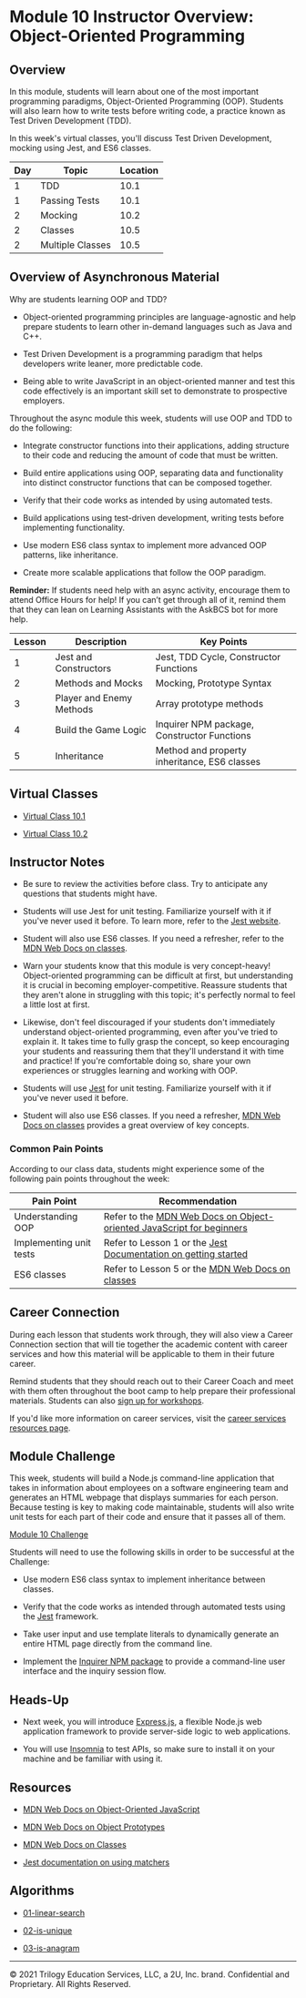 # Module 10 Instructor Overview: Object-Oriented Programming

## Overview

In this module, students will learn about one of the most important programming paradigms, Object-Oriented Programming (OOP). Students will also learn how to write tests before writing code, a practice known as Test Driven Development (TDD).

In this week's virtual classes, you'll discuss Test Driven Development, mocking using Jest, and ES6 classes.

| Day  | Topic              | Location |
| ---  | ---                | ---      |
| 1    | TDD                | 10.1     |
| 1    | Passing Tests      | 10.1     |
| 2    | Mocking            | 10.2     |
| 2    | Classes            | 10.5     |
| 2    | Multiple Classes   | 10.5     |

## Overview of Asynchronous Material

Why are students learning OOP and TDD?

  * Object-oriented programming principles are language-agnostic and help prepare students to learn other in-demand languages such as Java and C++.

  * Test Driven Development is a programming paradigm that helps developers write leaner, more predictable code.

  * Being able to write JavaScript in an object-oriented manner and test this code effectively is an important skill set to demonstrate to prospective employers.

Throughout the async module this week, students will use OOP and TDD to do the following:

  * Integrate constructor functions into their applications, adding structure to their code and reducing the amount of code that must be written.

  * Build entire applications using OOP, separating data and functionality into distinct constructor functions that can be composed together.

  * Verify that their code works as intended by using automated tests.

  * Build applications using test-driven development, writing tests before implementing functionality.

  * Use modern ES6 class syntax to implement more advanced OOP patterns, like inheritance.

  * Create more scalable applications that follow the OOP paradigm.

**Reminder:** If students need help with an async activity, encourage them to attend Office Hours for help! If you can’t get through all of it, remind them that they can lean on Learning Assistants with the AskBCS bot for more help.

| Lesson   | Description                | Key Points                                                                            |
| ---      | ---                        | ---                                                                                   |
| 1        | Jest and Constructors      | Jest, TDD Cycle, Constructor Functions                                                |
| 2        | Methods and Mocks          | Mocking, Prototype Syntax                                                             |
| 3        | Player and Enemy Methods   | Array prototype methods                                                               |
| 4        | Build the Game Logic       | Inquirer NPM package, Constructor Functions                                           |
| 5        | Inheritance                | Method and property inheritance, ES6 classes                                          |

## Virtual Classes

* [Virtual Class 10.1](./10.1-REQUIRED.md)

* [Virtual Class 10.2](./10.2-REQUIRED.md)

## Instructor Notes

* Be sure to review the activities before class. Try to anticipate any questions that students might have.

* Students will use Jest for unit testing. Familiarize yourself with it if you've never used it before. To learn more, refer to the [Jest website](https://jestjs.io/).

* Student will also use ES6 classes. If you need a refresher, refer to the [MDN Web Docs on classes](https://developer.mozilla.org/en-US/docs/Web/JavaScript/Reference/Classes).

* Warn your students know that this module is very concept-heavy! Object-oriented programming can be difficult at first, but understanding it is crucial in becoming employer-competitive. Reassure students that they aren't alone in struggling with this topic; it's perfectly normal to feel a little lost at first.

* Likewise, don't feel discouraged if your students don't immediately understand object-oriented programming, even after you've tried to explain it. It takes time to fully grasp the concept, so keep encouraging your students and reassuring them that they'll understand it with time and practice! If you're comfortable doing so, share your own experiences or struggles learning and working with OOP.

* Students will use [Jest](https://jestjs.io/) for unit testing. Familiarize yourself with it if you've never used it before.

* Student will also use ES6 classes. If you need a refresher, [MDN Web Docs on classes](https://developer.mozilla.org/en-US/docs/Web/JavaScript/Reference/Classes) provides a great overview of key concepts.

### Common Pain Points

According to our class data, students might experience some of the following pain points throughout the week:

| Pain Point                | Recommendation       |
| ---                       | ---                  |
| Understanding OOP         | Refer to the [MDN Web Docs on Object-oriented JavaScript for beginners](https://developer.mozilla.org/en-US/docs/Learn/JavaScript/Objects/Object-oriented_JS) |
| Implementing unit tests   | Refer to Lesson 1 or the [Jest Documentation on getting started](https://jestjs.io/docs/getting-started) |
| ES6 classes               | Refer to Lesson 5 or the [MDN Web Docs on classes](https://developer.mozilla.org/en-US/docs/Web/JavaScript/Reference/Classes)|

## Career Connection

During each lesson that students work through, they will also view a Career Connection section that will tie together the academic content with career services and how this material will be applicable to them in their future career.

Remind students that they should reach out to their Career Coach and meet with them often throughout the boot camp to help prepare their professional materials. Students can also [sign up for workshops](https://careernetwork.2u.com/?utm_medium=Academics&utm_source=boot_camp).

If you'd like more information on career services, visit the [career services resources page](https://careernetwork.2u.com/?utm_medium=Academics&utm_source=boot_camp).

## Module Challenge

This week, students will build a Node.js command-line application that takes in information about employees on a software engineering team and generates an HTML webpage that displays summaries for each person. Because testing is key to making code maintainable, students will also write unit tests for each part of their code and ensure that it passes all of them.

[Module 10 Challenge](../../01-Class-Content/10-OOP/02-Challenge)

Students will need to use the following skills in order to be successful at the Challenge:

* Use modern ES6 class syntax to implement inheritance between classes.

* Verify that the code works as intended through automated tests using the [Jest](https://jestjs.io/) framework.

* Take user input and use template literals to dynamically generate an entire HTML page directly from the command line.

* Implement the [Inquirer NPM package](https://www.npmjs.com/package/inquirer) to provide a command-line user interface and the inquiry session flow.

## Heads-Up

* Next week, you will introduce [Express.js](https://expressjs.com/), a flexible Node.js web application framework to provide server-side logic to web applications.

* You will use [Insomnia](https://insomnia.rest/products/insomnia) to test APIs, so make sure to install it on your machine and be familiar with using it.

## Resources

* [MDN Web Docs on Object-Oriented JavaScript](https://developer.mozilla.org/en-US/docs/Learn/JavaScript/Objects/Object-oriented_JS)

* [MDN Web Docs on Object Prototypes](https://developer.mozilla.org/en-US/docs/Learn/JavaScript/Objects/Object_prototypes)

* [MDN Web Docs on Classes](https://developer.mozilla.org/en-US/docs/Web/JavaScript/Reference/Classes)

* [Jest documentation on using matchers](https://jestjs.io/docs/en/using-matchers)

## Algorithms

* [01-linear-search](../../01-Class-Content/10-OOP/03-Algorithms/01-linear-search)

* [02-is-unique](../../01-Class-Content/10-OOP/03-Algorithms/02-is-unique)

* [03-is-anagram](../../01-Class-Content/10-OOP/03-Algorithms/03-is-anagram)

---
© 2021 Trilogy Education Services, LLC, a 2U, Inc. brand. Confidential and Proprietary. All Rights Reserved.
